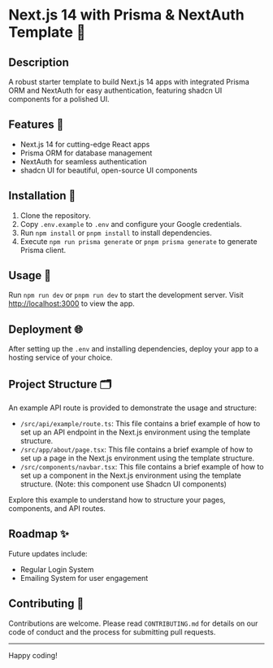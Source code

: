 # Next.js 14 with Prisma & NextAuth Template 🚀

## Description

A robust starter template to build Next.js 14 apps with integrated Prisma ORM and NextAuth for easy authentication, featuring shadcn UI components for a polished UI.

## Features 🌟

- Next.js 14 for cutting-edge React apps
- Prisma ORM for database management
- NextAuth for seamless authentication
- shadcn UI for beautiful, open-source UI components

## Installation 🔧

1. Clone the repository.
2. Copy `.env.example` to `.env` and configure your Google credentials.
3. Run `npm install` or `pnpm install` to install dependencies.
4. Execute `npm run prisma generate` or `pnpm prisma generate` to generate Prisma client.

## Usage 🏃

Run `npm run dev` or `pnpm run dev` to start the development server. Visit [http://localhost:3000](http://localhost:3000) to view the app.

## Deployment 🌐

After setting up the `.env` and installing dependencies, deploy your app to a hosting service of your choice.

## Project Structure 🗂

An example API route is provided to demonstrate the usage and structure:

- `/src/api/example/route.ts`: This file contains a brief example of how to set up an API endpoint in the Next.js environment using the template structure.
- `/src/app/about/page.tsx`: This file contains a brief example of how to set up a page in the Next.js environment using the template structure.
- `/src/components/navbar.tsx`: This file contains a brief example of how to set up a component in the Next.js environment using the template structure. (Note: this component use Shadcn UI components)

Explore this example to understand how to structure your pages, components, and API routes.

## Roadmap ✨

Future updates include:

- Regular Login System
- Emailing System for user engagement

## Contributing 👥

Contributions are welcome. Please read `CONTRIBUTING.md` for details on our code of conduct and the process for submitting pull requests.

---

Happy coding!
